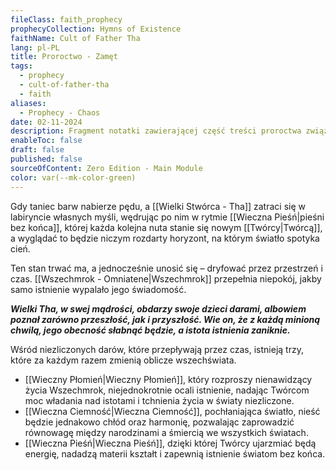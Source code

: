 ```yaml
---
fileClass: faith_prophecy
prophecyCollection: Hymns of Existence
faithName: Cult of Father Tha
lang: pl-PL
title: Proroctwo - Zamęt
tags:
  - prophecy
  - cult-of-father-tha
  - faith
aliases:
  - Prophecy - Chaos
date: 02-11-2024
description: Fragment notatki zawierającej część treści proroctwa związanego z Kultem Wielkiego Tha.
enableToc: false
draft: false
published: false
sourceOfContent: Zero Edition - Main Module
color: var(--mk-color-green)
---
```

Gdy taniec barw nabierze pędu, a [[Wielki Stwórca - Tha]] zatraci się w labiryncie własnych myśli, wędrując po nim w rytmie [[Wieczna Pieśń|pieśni bez końca]], której każda kolejna nuta stanie się nowym [[Twórcy|Twórcą]], a wyglądać to będzie niczym rozdarty horyzont, na którym światło spotyka cień. 

Ten stan trwać ma, a jednocześnie unosić się – dryfować przez przestrzeń i czas.
[[Wszechmrok - Omniatene|Wszechmrok]] przepełnia niepokój, jakby samo istnienie wypalało jego świadomość. 

***Wielki Tha, w swej mądrości, obdarzy swoje dzieci darami, albowiem poznał zarówno przeszłość, jak i przyszłość. Wie on, że z każdą minioną chwilą, jego obecność słabnąć będzie, a istota istnienia zaniknie.***

Wśród niezliczonych darów, które przepływają przez czas, istnieją trzy, które za każdym razem zmienią oblicze wszechświata.
- [[Wieczny Płomień|Wieczny Płomień]], który rozproszy nienawidzący życia Wszechmrok, niejednokrotnie ocali istnienie, nadając Twórcom moc władania nad istotami i tchnienia życia w światy niezliczone.
- [[Wieczna Ciemność|Wieczna Ciemność]], pochłaniająca światło, nieść będzie jednakowo chłód oraz harmonię, pozwalając zaprowadzić równowagę między narodzinami a śmiercią we wszystkich światach.
- [[Wieczna Pieśń|Wieczna Pieśń]], dzięki której Twórcy ujarzmiać będą energię, nadadzą materii kształt i zapewnią istnienie światom bez końca.


